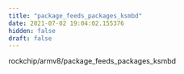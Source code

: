 ```yaml
---
title: "package_feeds_packages_ksmbd"
date: 2021-07-02 19:04:02.155376
hidden: false
draft: false
---
```


rockchip/armv8/package_feeds_packages_ksmbd

